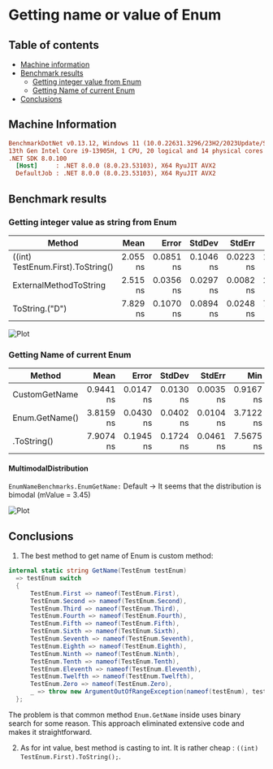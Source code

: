 ﻿# Getting name or value of Enum

## Table of contents
- [Machine information](#machine-information)
- [Benchmark results](#benchmark-results)
    * [Getting integer value from Enum](#getting-integer-value-from-enum)
    * [Getting Name of current Enum](#getting-name-of-current-enum)
- [Conclusions](#conclusions)

<a name="machine-info"></a>
## Machine Information

``` ini
BenchmarkDotNet v0.13.12, Windows 11 (10.0.22631.3296/23H2/2023Update/SunValley3)
13th Gen Intel Core i9-13905H, 1 CPU, 20 logical and 14 physical cores
.NET SDK 8.0.100
  [Host]     : .NET 8.0.0 (8.0.23.53103), X64 RyuJIT AVX2
  DefaultJob : .NET 8.0.0 (8.0.23.53103), X64 RyuJIT AVX2
```

<a name="benchmark-results"></a>
## Benchmark results

<a name="getting-integer-value-from-enum"></a>
### Getting integer value as string from Enum

| Method                            |     Mean |     Error |    StdDev |    StdErr |      Min |       Q1 |   Median |       Q3 |      Max |          Op/s |   Gen0 | Allocated |
|-----------------------------------|---------:|----------:|----------:|----------:|---------:|---------:|---------:|---------:|---------:|--------------:|-------:|----------:|
| ((int) TestEnum.First).ToString() | 2.055 ns | 0.0851 ns | 0.1046 ns | 0.0223 ns | 1.905 ns | 1.976 ns | 2.029 ns | 2.168 ns | 2.210 ns | 486,724,516.9 |      - |         - |
| ExternalMethodToString            | 2.515 ns | 0.0356 ns | 0.0297 ns | 0.0082 ns | 2.443 ns | 2.503 ns | 2.517 ns | 2.523 ns | 2.563 ns | 397,653,335.7 |      - |         - |
| ToString.("D")                    | 7.829 ns | 0.1070 ns | 0.0894 ns | 0.0248 ns | 7.634 ns | 7.799 ns | 7.844 ns | 7.886 ns | 7.963 ns | 127,735,703.1 | 0.0019 |      24 B |

![Plot](assets/EnumValueBenchmarks.png)

<a name="getting-name-of-current-enum"></a>
### Getting Name of current Enum

| Method         |      Mean |     Error |    StdDev |    StdErr |       Min |        Q1 |    Median |        Q3 |       Max |            Op/s |    Gen0 | Allocated |
|----------------|----------:|----------:|----------:|----------:|----------:|----------:|----------:|----------:|----------:|----------------:|--------:|----------:|
| CustomGetName  | 0.9441 ns | 0.0147 ns | 0.0130 ns | 0.0035 ns | 0.9167 ns | 0.9359 ns | 0.9436 ns | 0.9521 ns | 0.9675 ns | 1,059,194,095.7 |       - |         - |
| Enum.GetName() | 3.8159 ns | 0.0430 ns | 0.0402 ns | 0.0104 ns | 3.7122 ns | 3.7934 ns | 3.8234 ns | 3.8471 ns | 3.8652 ns |   262,062,177.2 |       - |         - |
| .ToString()    | 7.9074 ns | 0.1945 ns | 0.1724 ns | 0.0461 ns | 7.5675 ns | 7.7672 ns | 7.9369 ns | 8.0154 ns | 8.2302 ns |   126,464,033.8 |  0.0019 |      24 B |

#### MultimodalDistribution
`EnumNameBenchmarks.EnumGetName:` Default -> It seems that the distribution is bimodal (mValue = 3.45)

![Plot](assets/EnumNameBenchmarks.png)

<a name="conclusions"></a>

## Conclusions

1. The best method to get name of Enum is custom method:

```cs
internal static string GetName(TestEnum testEnum) 
  => testEnum switch
  {
      TestEnum.First => nameof(TestEnum.First),
      TestEnum.Second => nameof(TestEnum.Second),
      TestEnum.Third => nameof(TestEnum.Third),
      TestEnum.Fourth => nameof(TestEnum.Fourth),
      TestEnum.Fifth => nameof(TestEnum.Fifth),
      TestEnum.Sixth => nameof(TestEnum.Sixth),
      TestEnum.Seventh => nameof(TestEnum.Seventh),
      TestEnum.Eighth => nameof(TestEnum.Eighth),
      TestEnum.Ninth => nameof(TestEnum.Ninth),
      TestEnum.Tenth => nameof(TestEnum.Tenth),
      TestEnum.Eleventh => nameof(TestEnum.Eleventh),
      TestEnum.Twelfth => nameof(TestEnum.Twelfth),
      TestEnum.Zero => nameof(TestEnum.Zero),
      _ => throw new ArgumentOutOfRangeException(nameof(testEnum), testEnum, message: default)
  };
```

The problem is that common method `Enum.GetName` inside uses binary search for some reason. This approach eliminated extensive code and makes it straightforward.

2. As for int value, best method is casting to int. It is rather cheap : `((int) TestEnum.First).ToString();`.
